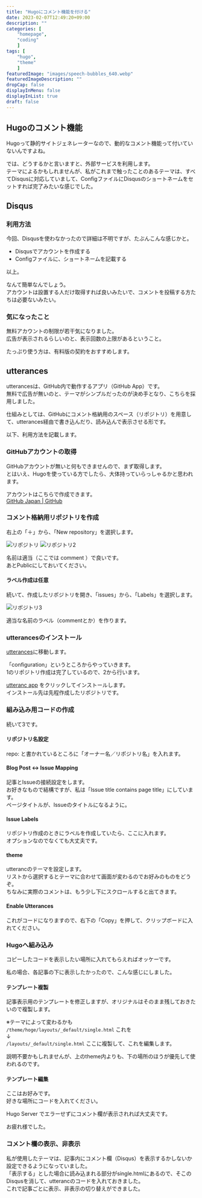 ```yaml
---
title: "Hugoにコメント機能を付ける"
date: 2023-02-07T12:49:20+09:00
description: ""
categories: [
    "homepage",
    "coding"
    ]
tags: [
    "hugo",
    "theme"
    ]
featuredImage: "images/speech-bubbles_640.webp"
featuredImageDescription: ""
dropCap: false
displayInMenu: false
displayInList: true
draft: false
---
```

## Hugoのコメント機能

Hugoって静的サイトジェネレーターなので、動的なコメント機能って付いていないんですよね。  

では、どうするかと言いますと、外部サービスを利用します。  
テーマによるかもしれませんが、私がこれまで触ったことのあるテーマは、すべてDisqusに対応していまして、ConfigファイルにDisqusのショートネームをセットすれば完了みたいな感じでした。

## Disqus

### 利用方法

今回、Disqusを使わなかったので詳細は不明ですが、たぶんこんな感じかと。  

- Disqusでアカウントを作成する
- Configファイルに、ショートネームを記載する

以上。  

なんて簡単なんでしょう。  
アカウントは設置する人だけ取得すれば良いみたいで、コメントを投稿する方たちは必要ないみたい。  

### 気になったこと

無料アカウントの制限が若干気になりました。  
広告が表示されるらしいのと、表示回数の上限があるということ。  

たっぷり使う方は、有料版の契約をおすすめします。

## utterances

utterancesは、GitHub内で動作するアプリ（GitHub App）です。  
無料で広告が無いのと、テーマがシンプルだったのが決め手となり、こちらを採用しました。  

仕組みとしては、GitHubにコメント格納用のスペース（リポジトリ）を用意して、utterances経由で書き込んだり、読み込んで表示させる形です。  

以下、利用方法を記載します。  

### GitHubアカウントの取得

GitHubアカウントが無いと何もできませんので、まず取得します。  
とはいえ、Hugoを使っている方でしたら、大体持っていらっしゃるかと思われます。  

アカウントはこちらで作成できます。  
[GitHub Japan | GitHub](https://github.co.jp/)  

### コメント格納用リポジトリを作成

右上の「＋」から、「New repository」を選択します。  

![リポジトリ](/images/hugo-comment-01.webp)
![リポジトリ2](/images/hugo-comment-02.webp)

名前は適当（ここでは comment ）で良いです。  
あとPublicにしておいてください。

#### ラベル作成は任意

続いて、作成したリポジトリを開き、「issues」から、「Labels」を選択します。

![リポジトリ3](/images/hugo-comment-03.webp)  

適当な名前のラベル（commentとか）を作ります。

### utterancesのインストール

[utterances](https://utteranc.es/)に移動します。  

「configuration」というところからやっていきます。  
1のリポジトリ作成は完了しているので、2から行います。  

[utteranc app](https://github.com/apps/utterances) をクリックしてインストールします。  
インストール先は先程作成したリポジトリです。  

### 組み込み用コードの作成

続いて3です。  

#### リポジトリ名設定

repo: と書かれているところに「オーナー名／リポジトリ名」を入れます。  

#### Blog Post ↔️ Issue Mapping

記事とIssueの接続設定をします。  
お好きなもので結構ですが、私は「Issue title contains page title」にしています。  
ページタイトルが、Issueのタイトルになるように。  

#### Issue Labels

リポジトリ作成のときにラベルを作成していたら、ここに入れます。  
オプションなのでなくても大丈夫です。  

#### theme

utterancのテーマを設定します。  
リストから選択するとテーマに合わせて画面が変わるのでお好みのものをどうぞ。  
ちなみに実際のコメントは、もう少し下にスクロールすると出てきます。  

#### Enable Utterances

これがコードになりますので、右下の「Copy」を押して、クリップボードに入れてください。  

### Hugoへ組み込み

コピーしたコードを表示したい場所に入れてもらえればオッケーです。  

私の場合、各記事の下に表示したかったので、こんな感じにしました。  

#### テンプレート複製

記事表示用のテンプレートを修正しますが、オリジナルはそのまま残しておきたいので複製します。  

※テーマによって変わるかも  
`/theme/hoge/layouts/_default/single.html` これを  
↓  
`/layouts/_default/single.html` ここに複製して、これを編集します。  

説明不要かもしれませんが、上のtheme内よりも、下の場所のほうが優先して使われるのです。  

#### テンプレート編集

ここはお好みです。  
好きな場所にコードを入れてください。  

Hugo Server でエラーせずにコメント欄が表示されれば大丈夫です。  

お疲れ様でした。

### コメント欄の表示、非表示

私が使用したテーマは、記事内にコメント欄（Disqus）を表示するかしないか設定できるようになっていました。  
「表示する」とした場合に読み込まれる部分がsingle.htmlにあるので、そこのDisqusを消して、utterancのコードを入れておきました。  
これで記事ごとに表示、非表示の切り替えができました。  
